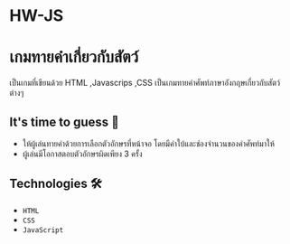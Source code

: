 # HW-JS
# เกมทายคำเกี่ยวกับสัตว์
เป็นเกมที่เขียนด้วย HTML  ,Javascrips ,CSS 
เป็นเกมทายคำศัพท์ภาษาอังกฤษเกี่ยวกับสัตว์ต่างๆ


## It's time to guess 🚀
- ให้ผู้เล่นทายคำด้วยการเลือกตัวอักษรที่หน้าจอ โดยมีคำใบ้และช่องจำนวนของคำศัพท์มาให้
- ผู้เล่นมีโอกาสตอบตัวอักษรผิดเพียง 3 ครั้ง

## Technologies 🛠️
-   `HTML`
-   `CSS`
-   `JavaScript`
